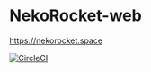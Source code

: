 # NekoRocket-web

https://nekorocket.space

[![CircleCI](https://circleci.com/gh/nekobato/NekoRocket-web/tree/master.svg?style=svg)](https://circleci.com/gh/nekobato/NekoRocket-web/tree/master)
